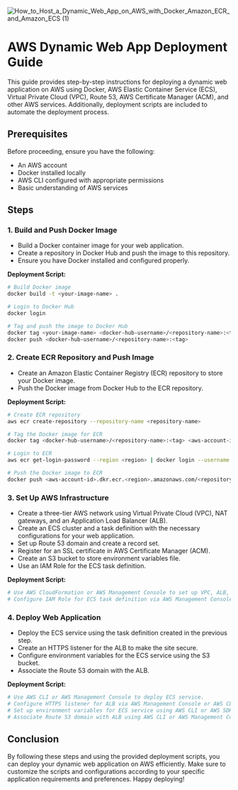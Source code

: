 ![How_to_Host_a_Dynamic_Web_App_on_AWS_with_Docker_Amazon_ECR_and_Amazon_ECS (1)](https://github.com/JEgg96/awsprojects/assets/150167799/9f4a4b66-45c5-4785-a3f3-c96dcd6ed87a)

# AWS Dynamic Web App Deployment Guide

This guide provides step-by-step instructions for deploying a dynamic web application on AWS using Docker, AWS Elastic Container Service (ECS), Virtual Private Cloud (VPC), Route 53, AWS Certificate Manager (ACM), and other AWS services. Additionally, deployment scripts are included to automate the deployment process.

## Prerequisites
Before proceeding, ensure you have the following:

- An AWS account
- Docker installed locally
- AWS CLI configured with appropriate permissions
- Basic understanding of AWS services

## Steps

### 1. Build and Push Docker Image
- Build a Docker container image for your web application.
- Create a repository in Docker Hub and push the image to this repository.
- Ensure you have Docker installed and configured properly.

**Deployment Script:**
```bash
# Build Docker image
docker build -t <your-image-name> .

# Login to Docker Hub
docker login

# Tag and push the image to Docker Hub
docker tag <your-image-name> <docker-hub-username>/<repository-name>:<tag>
docker push <docker-hub-username>/<repository-name>:<tag>
```

### 2. Create ECR Repository and Push Image
- Create an Amazon Elastic Container Registry (ECR) repository to store your Docker image.
- Push the Docker image from Docker Hub to the ECR repository.

**Deployment Script:**
```bash
# Create ECR repository
aws ecr create-repository --repository-name <repository-name>

# Tag the Docker image for ECR
docker tag <docker-hub-username>/<repository-name>:<tag> <aws-account-id>.dkr.ecr.<region>.amazonaws.com/<repository-name>:<tag>

# Login to ECR
aws ecr get-login-password --region <region> | docker login --username AWS --password-stdin <aws-account-id>.dkr.ecr.<region>.amazonaws.com

# Push the Docker image to ECR
docker push <aws-account-id>.dkr.ecr.<region>.amazonaws.com/<repository-name>:<tag>
```

### 3. Set Up AWS Infrastructure
- Create a three-tier AWS network using Virtual Private Cloud (VPC), NAT gateways, and an Application Load Balancer (ALB).
- Create an ECS cluster and a task definition with the necessary configurations for your web application.
- Set up Route 53 domain and create a record set.
- Register for an SSL certificate in AWS Certificate Manager (ACM).
- Create an S3 bucket to store environment variables file.
- Use an IAM Role for the ECS task definition.

**Deployment Script:**
```bash
# Use AWS CloudFormation or AWS Management Console to set up VPC, ALB, ECS cluster, Route 53, ACM, and S3 bucket.
# Configure IAM Role for ECS task definition via AWS Management Console or AWS CLI.
```

### 4. Deploy Web Application
- Deploy the ECS service using the task definition created in the previous step.
- Create an HTTPS listener for the ALB to make the site secure.
- Configure environment variables for the ECS service using the S3 bucket.
- Associate the Route 53 domain with the ALB.

**Deployment Script:**
```bash
# Use AWS CLI or AWS Management Console to deploy ECS service.
# Configure HTTPS listener for ALB via AWS Management Console or AWS CLI.
# Set up environment variables for ECS service using AWS CLI or AWS SDK.
# Associate Route 53 domain with ALB using AWS CLI or AWS Management Console.
```

## Conclusion
By following these steps and using the provided deployment scripts, you can deploy your dynamic web application on AWS efficiently. Make sure to customize the scripts and configurations according to your specific application requirements and preferences. Happy deploying!
